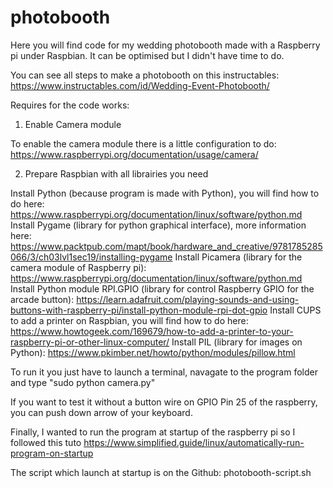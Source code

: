 # photobooth

Here you will find code for my wedding photobooth made with a Raspberry pi under Raspbian.
It can be optimised but I didn't have time to do.

You can see all steps to make a photobooth on this instructables: https://www.instructables.com/id/Wedding-Event-Photobooth/

Requires for the code works:

1. Enable Camera module

To enable the camera module there is a little configuration to do: https://www.raspberrypi.org/documentation/usage/camera/

2. Prepare Raspbian with all librairies you need

Install Python (because program is made with Python), you will find how to do here: https://www.raspberrypi.org/documentation/linux/software/python.md
Install Pygame (library for python graphical interface), more information here: https://www.packtpub.com/mapt/book/hardware_and_creative/9781785285066/3/ch03lvl1sec19/installing-pygame
Install Picamera (library for the camera module of Raspberry pi): https://www.raspberrypi.org/documentation/linux/software/python.md
Install Python module RPI.GPIO (library for control Raspberry GPIO for the arcade button): https://learn.adafruit.com/playing-sounds-and-using-buttons-with-raspberry-pi/install-python-module-rpi-dot-gpio
Install CUPS to add a printer on Raspbian, you will find how to do here: https://www.howtogeek.com/169679/how-to-add-a-printer-to-your-raspberry-pi-or-other-linux-computer/
Install PIL (library for images on Python): https://www.pkimber.net/howto/python/modules/pillow.html

To run it you just have to launch a terminal, navagate to the program folder and type "sudo python camera.py"

If you want to test it without a button wire on GPIO Pin 25 of the raspberry, you can push down arrow of your keyboard.

Finally, I wanted to run the program at startup of the raspberry pi so I followed this tuto https://www.simplified.guide/linux/automatically-run-program-on-startup

The script which launch at startup is on the Github: photobooth-script.sh 
